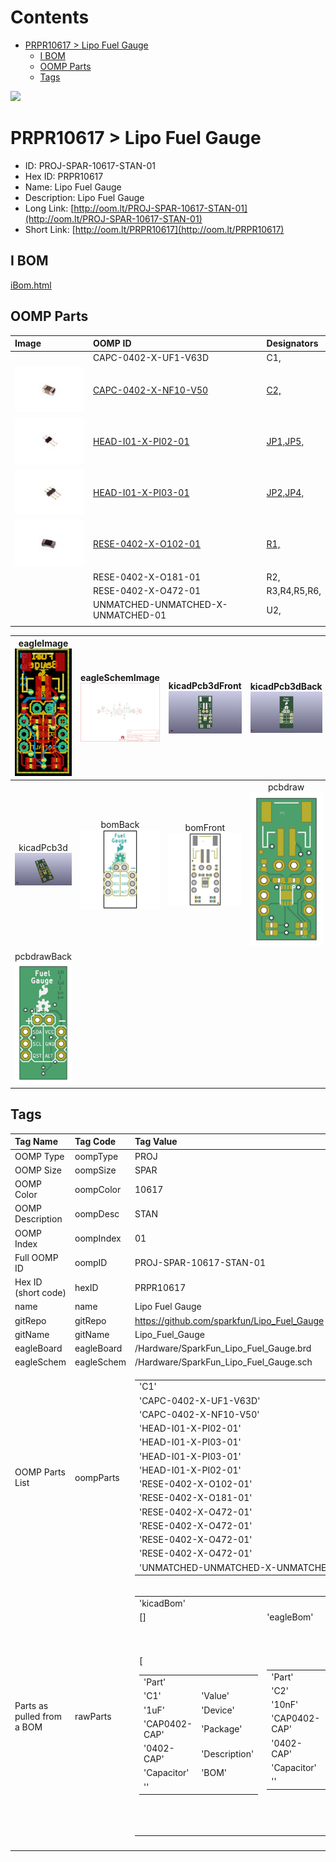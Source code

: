 



Contents
========

* [PRPR10617 > Lipo Fuel Gauge](#prpr10617--lipo-fuel-gauge)
	* [I BOM](#i-bom)
	* [OOMP Parts](#oomp-parts)
	* [Tags](#tags)
  
![][im]
# PRPR10617 > Lipo Fuel Gauge

- ID: PROJ-SPAR-10617-STAN-01
- Hex ID: PRPR10617
- Name: Lipo Fuel Gauge
- Description: Lipo Fuel Gauge
- Long Link: [http://oom.lt/PROJ-SPAR-10617-STAN-01](http://oom.lt/PROJ-SPAR-10617-STAN-01)
- Short Link: [http://oom.lt/PRPR10617](http://oom.lt/PRPR10617)

## I BOM
  
[iBom.html](https://htmlpreview.github.io/?https://github.com/oomlout/oomlout_OOMP_projects_V2/blob/main/PROJ/SPAR/10617/STAN/01/ibom.html)
## OOMP Parts
  

|Image|OOMP ID|Designators|
| :--- | :--- | :--- |
|![]()|CAPC-0402-X-UF1-V63D|C1,|
|[![](https://raw.githubusercontent.com/oomlout/oomlout_OOMP_parts_V2/main/CAPC/0402/X/NF10/V50/image_140.jpg)](https://github.com/oomlout/oomlout_OOMP_parts_V2/tree/main/CAPC/0402/X/NF10/V50/)|[CAPC-0402-X-NF10-V50](https://github.com/oomlout/oomlout_OOMP_parts_V2/tree/main/CAPC/0402/X/NF10/V50/)|[C2,](https://github.com/oomlout/oomlout_OOMP_parts_V2/tree/main/CAPC/0402/X/NF10/V50/)|
|[![](https://raw.githubusercontent.com/oomlout/oomlout_OOMP_parts_V2/main/HEAD/I01/X/PI02/01/image_140.jpg)](https://github.com/oomlout/oomlout_OOMP_parts_V2/tree/main/HEAD/I01/X/PI02/01/)|[HEAD-I01-X-PI02-01](https://github.com/oomlout/oomlout_OOMP_parts_V2/tree/main/HEAD/I01/X/PI02/01/)|[JP1,JP5,](https://github.com/oomlout/oomlout_OOMP_parts_V2/tree/main/HEAD/I01/X/PI02/01/)|
|[![](https://raw.githubusercontent.com/oomlout/oomlout_OOMP_parts_V2/main/HEAD/I01/X/PI03/01/image_140.jpg)](https://github.com/oomlout/oomlout_OOMP_parts_V2/tree/main/HEAD/I01/X/PI03/01/)|[HEAD-I01-X-PI03-01](https://github.com/oomlout/oomlout_OOMP_parts_V2/tree/main/HEAD/I01/X/PI03/01/)|[JP2,JP4,](https://github.com/oomlout/oomlout_OOMP_parts_V2/tree/main/HEAD/I01/X/PI03/01/)|
|[![](https://raw.githubusercontent.com/oomlout/oomlout_OOMP_parts_V2/main/RESE/0402/X/O102/01/image_140.jpg)](https://github.com/oomlout/oomlout_OOMP_parts_V2/tree/main/RESE/0402/X/O102/01/)|[RESE-0402-X-O102-01](https://github.com/oomlout/oomlout_OOMP_parts_V2/tree/main/RESE/0402/X/O102/01/)|[R1,](https://github.com/oomlout/oomlout_OOMP_parts_V2/tree/main/RESE/0402/X/O102/01/)|
|![]()|RESE-0402-X-O181-01|R2,|
|![]()|RESE-0402-X-O472-01|R3,R4,R5,R6,|
|![]()|UNMATCHED-UNMATCHED-X-UNMATCHED-01|U2,|
||||
  

|eagleImage<br>[![](https://raw.githubusercontent.com/oomlout/oomlout_OOMP_projects_V2/main/PROJ/SPAR/10617/STAN/01/eagleImage_140.png)](https://github.com/oomlout/oomlout_OOMP_projects_V2/tree/main/PROJ/SPAR/10617/STAN/01/eagleImage.png)|eagleSchemImage<br>[![](https://raw.githubusercontent.com/oomlout/oomlout_OOMP_projects_V2/main/PROJ/SPAR/10617/STAN/01/eagleSchemImage_140.png)](https://github.com/oomlout/oomlout_OOMP_projects_V2/tree/main/PROJ/SPAR/10617/STAN/01/eagleSchemImage.png)|kicadPcb3dFront<br>[![](https://raw.githubusercontent.com/oomlout/oomlout_OOMP_projects_V2/main/PROJ/SPAR/10617/STAN/01/kicadPcb3dFront_140.png)](https://github.com/oomlout/oomlout_OOMP_projects_V2/tree/main/PROJ/SPAR/10617/STAN/01/kicadPcb3dFront.png)|kicadPcb3dBack<br>[![](https://raw.githubusercontent.com/oomlout/oomlout_OOMP_projects_V2/main/PROJ/SPAR/10617/STAN/01/kicadPcb3dBack_140.png)](https://github.com/oomlout/oomlout_OOMP_projects_V2/tree/main/PROJ/SPAR/10617/STAN/01/kicadPcb3dBack.png)|
| :---: | :---: | :---: | :---: |
|kicadPcb3d<br>[![](https://raw.githubusercontent.com/oomlout/oomlout_OOMP_projects_V2/main/PROJ/SPAR/10617/STAN/01/kicadPcb3d_140.png)](https://github.com/oomlout/oomlout_OOMP_projects_V2/tree/main/PROJ/SPAR/10617/STAN/01/kicadPcb3d.png)|bomBack<br>[![](https://raw.githubusercontent.com/oomlout/oomlout_OOMP_projects_V2/main/PROJ/SPAR/10617/STAN/01/bomBack_140.png)](https://github.com/oomlout/oomlout_OOMP_projects_V2/tree/main/PROJ/SPAR/10617/STAN/01/bomBack.png)|bomFront<br>[![](https://raw.githubusercontent.com/oomlout/oomlout_OOMP_projects_V2/main/PROJ/SPAR/10617/STAN/01/bomFront_140.png)](https://github.com/oomlout/oomlout_OOMP_projects_V2/tree/main/PROJ/SPAR/10617/STAN/01/bomFront.png)|pcbdraw<br>[![](https://raw.githubusercontent.com/oomlout/oomlout_OOMP_projects_V2/main/PROJ/SPAR/10617/STAN/01/pcbdraw_140.png)](https://github.com/oomlout/oomlout_OOMP_projects_V2/tree/main/PROJ/SPAR/10617/STAN/01/pcbdraw.svg)|
|pcbdrawBack<br>[![](https://raw.githubusercontent.com/oomlout/oomlout_OOMP_projects_V2/main/PROJ/SPAR/10617/STAN/01/pcbdrawBack_140.png)](https://github.com/oomlout/oomlout_OOMP_projects_V2/tree/main/PROJ/SPAR/10617/STAN/01/pcbdrawBack.svg)||||

## Tags
  

|Tag Name|Tag Code|Tag Value|
| :--- | :--- | :--- |
|OOMP Type|oompType|PROJ|
|OOMP Size|oompSize|SPAR|
|OOMP Color|oompColor|10617|
|OOMP Description|oompDesc|STAN|
|OOMP Index|oompIndex|01|
|Full OOMP ID|oompID|PROJ-SPAR-10617-STAN-01|
|Hex ID (short code)|hexID|PRPR10617|
|name|name|Lipo Fuel Gauge|
|gitRepo|gitRepo|https://github.com/sparkfun/Lipo_Fuel_Gauge|
|gitName|gitName|Lipo_Fuel_Gauge|
|eagleBoard|eagleBoard|/Hardware/SparkFun_Lipo_Fuel_Gauge.brd|
|eagleSchem|eagleSchem|/Hardware/SparkFun_Lipo_Fuel_Gauge.sch|
|OOMP Parts List|oompParts|<table><tr><td>'C1'</td></tr><tr><td> 'CAPC-0402-X-UF1-V63D'</td><td> 'C2'</td></tr><tr><td> 'CAPC-0402-X-NF10-V50'</td><td> 'JP1'</td></tr><tr><td> 'HEAD-I01-X-PI02-01'</td><td> 'JP2'</td></tr><tr><td> 'HEAD-I01-X-PI03-01'</td><td> 'JP4'</td></tr><tr><td> 'HEAD-I01-X-PI03-01'</td><td> 'JP5'</td></tr><tr><td> 'HEAD-I01-X-PI02-01'</td><td> 'R1'</td></tr><tr><td> 'RESE-0402-X-O102-01'</td><td> 'R2'</td></tr><tr><td> 'RESE-0402-X-O181-01'</td><td> 'R3'</td></tr><tr><td> 'RESE-0402-X-O472-01'</td><td> 'R4'</td></tr><tr><td> 'RESE-0402-X-O472-01'</td><td> 'R5'</td></tr><tr><td> 'RESE-0402-X-O472-01'</td><td> 'R6'</td></tr><tr><td> 'RESE-0402-X-O472-01'</td><td> 'U2'</td></tr><tr><td> 'UNMATCHED-UNMATCHED-X-UNMATCHED-01'</td></tr></table>|
|Parts as pulled from a BOM|rawParts|<table><tr><td>'kicadBom'</td></tr><tr><td> []</td><td> 'eagleBom'</td></tr><tr><td> [<table><tr><td>'Part'</td></tr><tr><td> 'C1'</td><td> 'Value'</td></tr><tr><td> '1uF'</td><td> 'Device'</td></tr><tr><td> 'CAP0402-CAP'</td><td> 'Package'</td></tr><tr><td> '0402-CAP'</td><td> 'Description'</td></tr><tr><td> 'Capacitor'</td><td> 'BOM'</td></tr><tr><td> ''</td></tr></table></td><td> <table><tr><td>'Part'</td></tr><tr><td> 'C2'</td><td> 'Value'</td></tr><tr><td> '10nF'</td><td> 'Device'</td></tr><tr><td> 'CAP0402-CAP'</td><td> 'Package'</td></tr><tr><td> '0402-CAP'</td><td> 'Description'</td></tr><tr><td> 'Capacitor'</td><td> 'BOM'</td></tr><tr><td> ''</td></tr></table></td><td> <table><tr><td>'Part'</td></tr><tr><td> 'JP1'</td><td> 'Value'</td></tr><tr><td> 'input'</td><td> 'Device'</td></tr><tr><td> 'M02-JST-2MM-SMT'</td><td> 'Package'</td></tr><tr><td> 'JST-2-SMD'</td><td> 'Description'</td></tr><tr><td> 'Header 2'</td><td> 'BOM'</td></tr><tr><td> ''</td></tr></table></td><td> <table><tr><td>'Part'</td></tr><tr><td> 'JP2'</td><td> 'Value'</td></tr><tr><td> ''</td><td> 'Device'</td></tr><tr><td> 'M03PTH'</td><td> 'Package'</td></tr><tr><td> '1X03'</td><td> 'Description'</td></tr><tr><td> 'Header 3'</td><td> 'BOM'</td></tr><tr><td> ''</td></tr></table></td><td> <table><tr><td>'Part'</td></tr><tr><td> 'JP3'</td><td> 'Value'</td></tr><tr><td> 'LOGO-SFESK'</td><td> 'Device'</td></tr><tr><td> 'LOGO-SFESK'</td><td> 'Package'</td></tr><tr><td> 'SFE-LOGO-FLAME'</td><td> 'Description'</td></tr><tr><td> 'Spark Fun Electronics PCB Logo'</td><td> 'BOM'</td></tr><tr><td> ''</td></tr></table></td><td> <table><tr><td>'Part'</td></tr><tr><td> 'JP4'</td><td> 'Value'</td></tr><tr><td> ''</td><td> 'Device'</td></tr><tr><td> 'M03PTH'</td><td> 'Package'</td></tr><tr><td> '1X03'</td><td> 'Description'</td></tr><tr><td> 'Header 3'</td><td> 'BOM'</td></tr><tr><td> ''</td></tr></table></td><td> <table><tr><td>'Part'</td></tr><tr><td> 'JP5'</td><td> 'Value'</td></tr><tr><td> ''</td><td> 'Device'</td></tr><tr><td> 'M02PTH'</td><td> 'Package'</td></tr><tr><td> '1X02'</td><td> 'Description'</td></tr><tr><td> 'Header 2'</td><td> 'BOM'</td></tr><tr><td> ''</td></tr></table></td><td> <table><tr><td>'Part'</td></tr><tr><td> 'JP6'</td><td> 'Value'</td></tr><tr><td> 'FIDUCIAL1X2.5'</td><td> 'Device'</td></tr><tr><td> 'FIDUCIAL1X2.5'</td><td> 'Package'</td></tr><tr><td> 'FIDUCIAL-1X2.5'</td><td> 'Description'</td></tr><tr><td> 'Fiducial Alignment Points'</td><td> 'BOM'</td></tr><tr><td> ''</td></tr></table></td><td> <table><tr><td>'Part'</td></tr><tr><td> 'JP7'</td><td> 'Value'</td></tr><tr><td> 'FIDUCIAL1X2.5'</td><td> 'Device'</td></tr><tr><td> 'FIDUCIAL1X2.5'</td><td> 'Package'</td></tr><tr><td> 'FIDUCIAL-1X2.5'</td><td> 'Description'</td></tr><tr><td> 'Fiducial Alignment Points'</td><td> 'BOM'</td></tr><tr><td> ''</td></tr></table></td><td> <table><tr><td>'Part'</td></tr><tr><td> 'R1'</td><td> 'Value'</td></tr><tr><td> '1k'</td><td> 'Device'</td></tr><tr><td> 'RESISTOR0402-RES'</td><td> 'Package'</td></tr><tr><td> '0402-RES'</td><td> 'Description'</td></tr><tr><td> 'Resistor'</td><td> 'BOM'</td></tr><tr><td> ''</td></tr></table></td><td> <table><tr><td>'Part'</td></tr><tr><td> 'R2'</td><td> 'Value'</td></tr><tr><td> '180'</td><td> 'Device'</td></tr><tr><td> 'RESISTOR0402-RES'</td><td> 'Package'</td></tr><tr><td> '0402-RES'</td><td> 'Description'</td></tr><tr><td> 'Resistor'</td><td> 'BOM'</td></tr><tr><td> ''</td></tr></table></td><td> <table><tr><td>'Part'</td></tr><tr><td> 'R3'</td><td> 'Value'</td></tr><tr><td> '4.7k'</td><td> 'Device'</td></tr><tr><td> 'RESISTOR0402-RES'</td><td> 'Package'</td></tr><tr><td> '0402-RES'</td><td> 'Description'</td></tr><tr><td> 'Resistor'</td><td> 'BOM'</td></tr><tr><td> ''</td></tr></table></td><td> <table><tr><td>'Part'</td></tr><tr><td> 'R4'</td><td> 'Value'</td></tr><tr><td> '4.7k'</td><td> 'Device'</td></tr><tr><td> 'RESISTOR0402-RES'</td><td> 'Package'</td></tr><tr><td> '0402-RES'</td><td> 'Description'</td></tr><tr><td> 'Resistor'</td><td> 'BOM'</td></tr><tr><td> ''</td></tr></table></td><td> <table><tr><td>'Part'</td></tr><tr><td> 'R5'</td><td> 'Value'</td></tr><tr><td> '4.7k'</td><td> 'Device'</td></tr><tr><td> 'RESISTOR0402-RES'</td><td> 'Package'</td></tr><tr><td> '0402-RES'</td><td> 'Description'</td></tr><tr><td> 'Resistor'</td><td> 'BOM'</td></tr><tr><td> ''</td></tr></table></td><td> <table><tr><td>'Part'</td></tr><tr><td> 'R6'</td><td> 'Value'</td></tr><tr><td> '4.7k'</td><td> 'Device'</td></tr><tr><td> 'RESISTOR0402-RES'</td><td> 'Package'</td></tr><tr><td> '0402-RES'</td><td> 'Description'</td></tr><tr><td> 'Resistor'</td><td> 'BOM'</td></tr><tr><td> ''</td></tr></table></td><td> <table><tr><td>'Part'</td></tr><tr><td> 'U$1'</td><td> 'Value'</td></tr><tr><td> 'OSHW-LOGOS'</td><td> 'Device'</td></tr><tr><td> 'OSHW-LOGOS'</td><td> 'Package'</td></tr><tr><td> 'OSHW-LOGO-S'</td><td> 'Description'</td></tr><tr><td> 'Open Source Hardware Logo This logo indicates the piece of hardware it is found on incorporates a OSHW license and/or adheres to the definition of open source hardware found here</td></tr><tr><td> http</td></tr><tr><td>//freedomdefined.org/OSHW'</td><td> 'BOM'</td></tr><tr><td> ''</td></tr></table></td><td> <table><tr><td>'Part'</td></tr><tr><td> 'U2'</td><td> 'Value'</td></tr><tr><td> 'MAX1704X'</td><td> 'Device'</td></tr><tr><td> 'MAX1704X'</td><td> 'Package'</td></tr><tr><td> 'TDFN-8'</td><td> 'Description'</td></tr><tr><td> 'MAX17043/MAX17044</td></tr><tr><td> Battery Fuel Guage (43 is 1cell</td><td> 44 is 2cell)'</td><td> 'BOM'</td></tr><tr><td> ''</td></tr></table>]</td></tr></table>|
||||



[im]: kicadPcb3d_450.png

